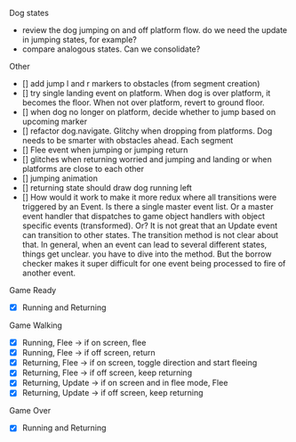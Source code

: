 Dog states

- review the dog jumping on and off platform flow. do we need the update in jumping states, for example?
- compare analogous states. Can we consolidate?

Other

- [] add jump l and r markers to obstacles (from segment creation)
- [] try single landing event on platform. When dog is over platform, it becomes the floor. When not over platform, revert to ground floor.
- [] when dog no longer on platform, decide whether to jump based on upcoming marker
- [] refactor dog.navigate. Glitchy when dropping from platforms. Dog needs to be smarter with obstacles ahead. Each segment
- [] Flee event when jumping or jumping return
- [] glitches when returning worried and jumping and landing or when platforms are close to each other
- [] jumping animation
- [] returning state should draw dog running left
- [] How would it work to make it more redux where all transitions were triggered by an Event. Is there a single master event list. Or a master event handler that dispatches to game object handlers with object specific events (transformed). Or?
  It is not great that an Update event can transition to other states. The transition method is not clear about that. In general, when an event can lead to several different states, things get unclear. you have to dive into the method. But the borrow checker makes it super difficult for one event being processed to fire of another event.

Game Ready

- [x] Running and Returning

Game Walking

- [x] Running, Flee -> if on screen, flee
- [x] Running, Flee -> if off screen, return
- [x] Returning, Flee -> if on screen, toggle direction and start fleeing
- [x] Returning, Flee -> if off screen, keep returning
- [x] Returning, Update -> if on screen and in flee mode, Flee
- [x] Returning, Update -> if off screen, keep returning

Game Over

- [x] Running and Returning
